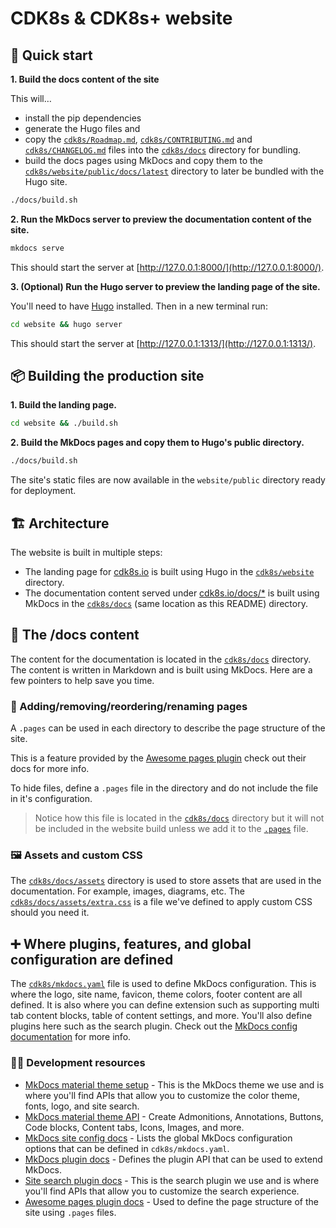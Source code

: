 # CDK8s & CDK8s+ website

## :rocket: Quick start

**1. Build the docs content of the site**

This will…

- install the pip dependencies
- generate the Hugo files and
- copy the [`cdk8s/Roadmap.md`](../ROADMAP.md), [`cdk8s/CONTRIBUTING.md`](../CONTRIBUTING.md) and [`cdk8s/CHANGELOG.md`](../CHANGELOG.md) files into the [`cdk8s/docs`](.) directory for bundling.
- build the docs pages using MkDocs and copy them to the [`cdk8s/website/public/docs/latest`](../website/public/docs/latest) directory to later be bundled with the Hugo site.

```bash
./docs/build.sh
```

**2. Run the MkDocs server to preview the documentation content of the site.**

```bash
mkdocs serve
```

This should start the server at [http://127.0.0.1:8000/](http://127.0.0.1:8000/).

**3. (Optional) Run the Hugo server to preview the landing page of the site.**

You'll need to have [Hugo](https://gohugo.io/getting-started/installing/) installed. Then in a new terminal run:

```bash
cd website && hugo server
```

This should start the server at [http://127.0.0.1:1313/](http://127.0.0.1:1313/).

## 📦 Building the production site

**1. Build the landing page.**

```bash
cd website && ./build.sh
```

**2. Build the MkDocs pages and copy them to Hugo's public directory.**

```bash
./docs/build.sh
```

The site's static files are now available in the `website/public` directory ready for deployment.

## 🏗️ Architecture

The website is built in multiple steps:

- The landing page for [cdk8s.io](https://cdk8s.io) is built using Hugo in the [`cdk8s/website`](../website/) directory.
- The documentation content served under [cdk8s.io/docs/*](https://cdk8s.io/docs) is built using MkDocs in the [`cdk8s/docs`](.) (same location as this README) directory.

## 📖 The /docs content

The content for the documentation is located in the [`cdk8s/docs`](.) directory. The content is written in Markdown and is built using MkDocs. Here are a few pointers to help save you time.

### 📄 Adding/removing/reordering/renaming pages

A `.pages` can be used in each directory to describe the page structure of the site.

This is a feature provided by the [Awesome pages plugin](https://henrywhitaker3.github.io/mkdocs-material-dark-theme/plugins/awesome-pages/) check out their docs for more info.

To hide files, define a `.pages` file in the directory and do not include the file in it's configuration.

> Notice how this file is located in the [`cdk8s/docs`](.) directory but it will not be included in the website build unless we add it to the [`.pages`](./.pages) file.

### 🖼️ Assets and custom CSS

The [`cdk8s/docs/assets`](./assets/) directory is used to store assets that are used in the documentation. For example, images, diagrams, etc. The [`cdk8s/docs/assets/extra.css`](./assets/extra.css) is a file we've defined to apply custom CSS should you need it.

## ➕ Where plugins, features, and global configuration are defined

The [`cdk8s/mkdocs.yaml`](../mkdocs.yml) file is used to define MkDocs configuration. This is where the logo, site name, favicon, theme colors, footer content are all defined. It is also where you can define extension such as supporting multi tab content blocks, table of content settings, and more. You'll also define plugins here such as the search plugin. Check out the [MkDocs config documentation](https://www.mkdocs.org/user-guide/configuration/) for more info.

### 👨‍💻 Development resources

- [MkDocs material theme setup](https://squidfunk.github.io/mkdocs-material/setup/changing-the-colors/) - This is the MkDocs theme we use and is where you'll find APIs that allow you to customize the color theme, fonts, logo, and site search.
- [MkDocs material theme API](https://squidfunk.github.io/mkdocs-material/reference/) - Create Admonitions, Annotations, Buttons, Code blocks, Content tabs, Icons, Images, and more.
- [MkDocs site config docs](https://www.mkdocs.org/user-guide/configuration/) - Lists the global MkDocs configuration options that can be defined in `cdk8s/mkdocs.yaml`.
- [MkDocs plugin docs](https://www.mkdocs.org/dev-guide/plugins/) - Defines the plugin API that can be used to extend MkDocs.
- [Site search plugin docs](https://henrywhitaker3.github.io/mkdocs-material-dark-theme/plugins/search/) - This is the search plugin we use and is where you'll find APIs that allow you to customize the search experience.
- [Awesome pages plugin docs](https://henrywhitaker3.github.io/mkdocs-material-dark-theme/plugins/awesome-pages/) - Used to define the page structure of the site using `.pages` files.
